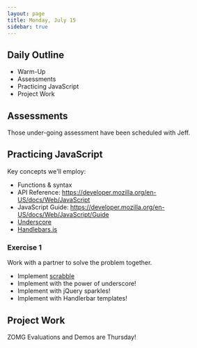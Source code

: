 ```yaml
---
layout: page
title: Monday, July 15
sidebar: true
---
```


## Daily Outline

* Warm-Up
* Assessments
* Practicing JavaScript
* Project Work

## Assessments

Those under-going assessment have been scheduled with Jeff.

## Practicing JavaScript

Key concepts we'll employ:

* Functions & syntax
* API Reference: https://developer.mozilla.org/en-US/docs/Web/JavaScript
* JavaScript Guide: https://developer.mozilla.org/en-US/docs/Web/JavaScript/Guide
* [Underscore](http://underscorejs.org)
* [Handlebars.js](http://handlebarsjs.com/)

### Exercise 1

Work with a partner to solve the problem together.

* Implement [scrabble](https://github.com/JumpstartLab/warmup-exercises/tree/backlog/scrabble-score)
* Implement with the power of underscore!
* Implement with jQuery sparkles!
* Implement with Handlerbar templates!

## Project Work

ZOMG Evaluations and Demos are Thursday!